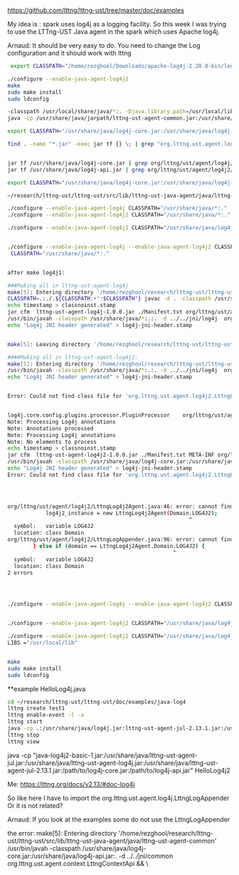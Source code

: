 https://github.com/lttng/lttng-ust/tree/master/doc/examples


My idea is :
spark uses log4j as a logging facility. So this week I was trying to use the LTTng-UST Java agent in the spark which uses Apache log4j.

Arnaud:
It should be very easy to do. You need to change the Log configuration and it should work with lttng



```bash
 export CLASSPATH="/home/rezghool/Downloads/apache-log4j-2.20.0-bin/log4j-core-2.20.0.jar:/home/rezghool/Downloads/apache-log4j-2.20.0-bin/og4j-api-2.20.0.jar"

./configure --enable-java-agent-log4j2
make
sudo make install
sudo ldconfig
```












```bash
-classpath /usr/local/share/java/*:. -Djava.library.path=/usr/local/lib Test
java -cp /usr/share/java/jarpath/lttng-ust-agent-common.jar:/usr/share/java/jarpath/lttng-ust-agent-log4j.jar:$LOG4JPATH:. Test

export CLASSPATH="/usr/share/java/log4j-core.jar:/usr/share/java/log4j-api.jar:/usr/share/java/log4j.jar"

find . -name "*.jar" -exec jar tf {} \; | grep "org.lttng.ust.agent.log4j*\.class"


jar tf /usr/share/java/log4j-core.jar | grep org/lttng/ust/agent/log4j/LttngLog4j2Api
jar tf /usr/share/java/log4j-api.jar | grep org/lttng/ust/agent/log4j2/LttngLog4j2Api

export CLASSPATH="/usr/share/java/log4j-core.jar:/usr/share/java/log4j-api.jar"

~/research/lttng-ust/lttng-ust/src/lib/lttng-ust-java-agent/java/lttng-ust-agent-log4j2/org/lttng/ust/agent/log4j2

./configure --enable-java-agent-log4j CLASSPATH="/usr/share/java/*:."
./configure --enable-java-agent-log4j2 CLASSPATH="/usr/share/java/*:."

./configure --enable-java-agent-log4j2 CLASSPATH="/usr/share/java/log4j-core.jar:/usr/share/java/log4j-api.jar"


./configure --enable-java-agent-log4j --enable-java-agent-log4j2 CLASSPATH="/usr/share/java/log4j-core.jar:/usr/share/java/log4j-api.jar"
 CLASSPATH="/usr/share/java/*:."


after make log4j1:

###Making all in lttng-ust-agent-log4j
make[5]: Entering directory '/home/rezghool/research/lttng-ust/lttng-ust/src/lib/lttng-ust-java-agent/java/lttng-ust-agent-log4j'
CLASSPATH=.:./.${CLASSPATH:+":$CLASSPATH"} javac -d . -classpath /usr/share/java/*:.:./../lttng-ust-agent-common/lttng-ust-agent-common.jar    org/lttng/ust/agent/log4j/LttngLog4jAgent.java org/lttng/ust/agent/log4j/LttngLog4jApi.java org/lttng/ust/agent/log4j/LttngLogAppender.java
echo timestamp > classnoinst.stamp
jar cfm  lttng-ust-agent-log4j-1.0.0.jar ./Manifest.txt org/lttng/ust/agent/log4j/*.class && rm -f lttng-ust-agent-log4j.jar && ln -s lttng-ust-agent-log4j-1.0.0.jar lttng-ust-agent-log4j.jar
/usr/bin/javah -classpath /usr/share/java/*:.:. -d ../../jni/log4j  org.lttng.ust.agent.log4j.LttngLog4jApi && \
echo "Log4j JNI header generated" > log4j-jni-header.stamp


make[5]: Leaving directory '/home/rezghool/research/lttng-ust/lttng-ust/src/lib/lttng-ust-java-agent/java/lttng-ust-agent-log4j'

####Making all in lttng-ust-agent-log4j2:
make[5]: Entering directory '/home/rezghool/research/lttng-ust/lttng-ust/src/lib/lttng-ust-java-agent/java/lttng-ust-agent-log4j2'
/usr/bin/javah -classpath /usr/share/java/*:.:. -d ../../jni/log4j  org.lttng.ust.agent.log4j2.LttngLog4j2Api && \
echo "Log4j JNI header generated" > log4j-jni-header.stamp


Error: Could not find class file for 'org.lttng.ust.agent.log4j2.LttngLog4j2Api'.


log4j.core.config.plugins.processor.PluginProcessor    org/lttng/ust/agent/log4j2/LttngLog4j2Agent.java org/lttng/ust/agent/log4j2/LttngLog4j2Api.java org/lttng/ust/agent/log4j2/LttngLogAppender.java
Note: Processing Log4j annotations
Note: Annotations processed
Note: Processing Log4j annotations
Note: No elements to process
echo timestamp > classnoinst.stamp
jar cfm  lttng-ust-agent-log4j2-1.0.0.jar ./Manifest.txt META-INF org/lttng/ust/agent/log4j2/*.class && rm -f lttng-ust-agent-log4j2.jar && ln -s lttng-ust-agent-log4j2-1.0.0.jar lttng-ust-agent-log4j2.jar
/usr/bin/javah -classpath /usr/share/java/log4j-core.jar:/usr/share/java/log4j-api.jar:. -d ../../jni/log4j  org.lttng.ust.agent.log4j2.LttngLog4j2Api && \
echo "Log4j JNI header generated" > log4j-jni-header.stamp
Error: Could not find class file for 'org.lttng.ust.agent.log4j2.LttngLog4j2Api'.




org/lttng/ust/agent/log4j2/LttngLog4j2Agent.java:46: error: cannot find symbol
			log4j2_instance = new LttngLog4j2Agent(Domain.LOG4J2);
			                                             ^
  symbol:   variable LOG4J2
  location: class Domain
org/lttng/ust/agent/log4j2/LttngLogAppender.java:96: error: cannot find symbol
		} else if (domain == LttngLog4j2Agent.Domain.LOG4J2) {
		                                            ^
  symbol:   variable LOG4J2
  location: class Domain
2 errors




./configure --enable-java-agent-log4j --enable-java-agent-log4j2 CLASSPATH="/usr/share/java/*:."


./configure --enable-java-agent-log4j2 CLASSPATH="/usr/share/java/log4j-core.jar:/usr/share/java/log4j-api.jar"

./configure --enable-java-agent-log4j2 CLASSPATH="/usr/share/java/log4j-core.jar:/usr/share/java/log4j-api.jar:/usr/local/share/java/*:."
LIBS ="/usr/local/lib"


make
sudo make install
sudo ldconfig

```

**example HelloLog4j.java 
```bash
cd ~/research/lttng-ust/lttng-ust/doc/examples/java-log4
lttng create test1
lttng enable-event -l -a
lttng start
java -cp .:/usr/share/java/log4j.jar:lttng-ust-agent-jul-2.13.1.jar:/usr/share/java/lttng-ust-agent-jul.jar:/usr/share/java/lttng-ust-agent-log4j.jar:/usr/share/java/lttng-ust-agent-jul-2.13.1.jar HelloLog4j
lttng stop
lttng view
```


java -cp "java-log4j2-basic-1.jar:/usr/share/java/lttng-ust-agent-jul.jar:/usr/share/java/lttng-ust-agent-log4j.jar:/usr/share/java/lttng-ust-agent-jul-2.13.1.jar:/path/to/log4j-core.jar:/path/to/log4j-api.jar" HelloLog4j2



Me: 
https://lttng.org/docs/v2.13/#doc-log4j

So like here I have to import the
org.lttng.ust.agent.log4j.LttngLogAppender
Or it is not related?

Arnaud: 
If you look at the examples some do not use the LttngLogAppender


the error: 
make[5]: Entering directory '/home/rezghool/research/lttng-ust/lttng-ust/src/lib/lttng-ust-java-agent/java/lttng-ust-agent-common'
/usr/bin/javah -classpath /usr/share/java/log4j-core.jar:/usr/share/java/log4j-api.jar:. -d ../../jni/common  org.lttng.ust.agent.context.LttngContextApi && \




